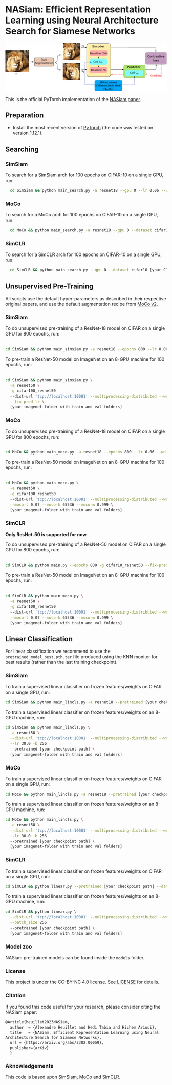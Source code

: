 # NASiam: Efficient Representation Learning using Neural Architecture Search for Siamese Networks

<p align="center">
    <img width="600" alt="nasiam" src="img/NASiam_layout.png">
</p>

This is the official PyTorch implementation of the [NASiam paper](http://arxiv.org/abs/2302.00059).
## Preparation

- Install the most recent version of [PyTorch](https://pytorch.org/get-started/locally/) (the code was tested on version 1.12.1).

## Searching

### SimSiam

To search for a SimSiam arch for 100 epochs on CIFAR-10 on a single GPU, run:

```bash
  cd SimSiam && python main_search.py -a resnet18 --gpu 0 --lr 0.06 --wd 5e-4 --dataset cifar10 --fix-pred-lr [your CIFAR folder]
```

### MoCo

To search for a MoCo arch for 100 epochs on CIFAR-10 on a single GPU, run:

```bash
  cd MoCo && python main_search.py -a resnet18 --gpu 0 --dataset cifar10 [your CIFAR folder]
```

### SimCLR

To search for a SimCLR arch for 100 epochs on CIFAR-10 on a single GPU, run:

```bash
  cd SimCLR && python main_search.py --gpu 0 --dataset cifar10 [your CIFAR folder]
```

## Unsupervised Pre-Training

All scripts use the default hyper-parameters as described in their respective original papers, and use the default augmentation recipe from [MoCo v2](https://arxiv.org/abs/2003.04297). 

### SimSiam

To do unsupervised pre-training of a ResNet-18 model on CIFAR on a single GPU for 800 epochs, run:
```bash

cd SimSiam && python main_simsiam.py -a resnet18 --epochs 800 --lr 0.06 --wd 5e-4 -g cifar10_resnet18 --fix-pred-lr [your CIFAR folder]
```

To pre-train a ResNet-50 model on ImageNet on an 8-GPU machine for 100 epochs, run:
```bash

cd SimSiam && python main_simsiam.py \
  -a resnet50 \
  -g cifar100_resnet50
  --dist-url 'tcp://localhost:10001' --multiprocessing-distributed --world-size 1 --rank 0 \
  --fix-pred-lr \
  [your imagenet-folder with train and val folders]
```

### MoCo

To do unsupervised pre-training of a ResNet-18 model on CIFAR on a single GPU for 800 epochs, run:
```bash

cd MoCo && python main_moco.py -a resnet18 --epochs 800 --lr 0.06 --wd 5e-4 -g cifar10_resnet18 [your CIFAR folder]
```

To pre-train a ResNet-50 model on ImageNet on an 8-GPU machine for 100 epochs, run:
```bash

cd MoCo && python main_moco.py \
  -a resnet50 \
  -g cifar100_resnet50
  --dist-url 'tcp://localhost:10001' --multiprocessing-distributed --world-size 1 --rank 0 \
  --moco-t 0.07 --moco-k 65536 --moco-m 0.999 \
  [your imagenet-folder with train and val folders]
```

### SimCLR

**Only ResNet-50 is supported for now.**

To do unsupervised pre-training of a ResNet-50 model on CIFAR on a single GPU for 800 epochs, run:
```bash

cd SimCLR && python main.py --epochs 800 -g cifar10_resnet50 --fix-pred-lr [your CIFAR folder]
```

To pre-train a ResNet-50 model on ImageNet on an 8-GPU machine for 100 epochs, run:
```bash

cd SimCLR && python main_moco.py \
  -a resnet50 \
  -g cifar100_resnet50
  --dist-url 'tcp://localhost:10001' --multiprocessing-distributed --world-size 1 --rank 0 \
  --moco-t 0.07 --moco-k 65536 --moco-m 0.999 \
  [your imagenet-folder with train and val folders]
```

## Linear Classification

For linear classification we recommend to use the `pretrained_model_best.pth.tar` file produced using the KNN monitor for best results (rather than the last training checkpoint).

### SimSiam

To train a supervised linear classifier on frozen features/weights on CIFAR on a single GPU, run:
```bash
cd SimSiam && python main_lincls.py -a resnet18 --pretrained [your checkpoint path] --lr 30.0 --dataset cifar10 [your CIFAR folder]
```

To train a supervised linear classifier on frozen features/weights on an 8-GPU machine, run:
```bash
cd SimSiam && python main_lincls.py \
  -a resnet50 \
  --dist-url 'tcp://localhost:10001' --multiprocessing-distributed --world-size 1 --rank 0 \
  --lr 30.0 -b 256
  --pretrained [your checkpoint path] \
  [your imagenet-folder with train and val folders]
```

### MoCo

To train a supervised linear classifier on frozen features/weights on CIFAR on a single GPU, run:
```bash
cd MoCo && python main_lincls.py -a resnet18 --pretrained [your checkpoint path] --lr 30.0 --dataset cifar10 [your CIFAR folder]
```

To train a supervised linear classifier on frozen features/weights on an 8-GPU machine, run:
```bash
cd MoCo && python main_lincls.py \
  -a resnet50 \
  --dist-url 'tcp://localhost:10001' --multiprocessing-distributed --world-size 1 --rank 0 \
  --lr 30.0 -b 256
  --pretrained [your checkpoint path] \
  [your imagenet-folder with train and val folders]
```


### SimCLR

To train a supervised linear classifier on frozen features/weights on CIFAR on a single GPU, run:
```bash
cd SimCLR && python linear.py --pretrained [your checkpoint path] --dataset cifar10 [your CIFAR folder]
```

To train a supervised linear classifier on frozen features/weights on an 8-GPU machine, run:
```bash
cd SimCLR && python linear.py \
  --dist-url 'tcp://localhost:10001' --multiprocessing-distributed --world-size 1 --rank 0 \
  --batch_size 256
  --pretrained [your checkpoint path] \
  [your imagenet-folder with train and val folders]
```

### Model zoo

NASiam pre-trained models can be found inside the `models` folder.

### License

This project is under the CC-BY-NC 4.0 license. See [LICENSE](LICENSE) for details.

### Citation

If you found this code useful for your research, please consider citing the NASiam paper:
```
@Article{heuillet2023NASiam,
  author  = {Alexandre Heuillet and Hedi Tabia and Hichem Arioui},
  title   = {NASiam: Efficient Representation Learning using Neural Architecture Search for Siamese Networks},
  url = {https://arxiv.org/abs/2302.00059},
  publisher={arXiv}
  }
```

### Aknowledgements

This code is based upon [SimSiam](https://github.com/facebookresearch/simsiam), [MoCo](https://github.com/facebookresearch/moco) and [SimCLR](https://github.com/leftthomas/SimCLR).
